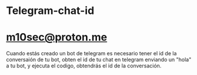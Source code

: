 # Telegram-chat-id
# m10sec@proton.me

Cuando estás creado un bot de telegram es necesario tener el id de la conversaión de tu bot, obten el id de tu chat en telegram enviando un "hola" a tu bot, y ejecuta el codigo, obtendrás el id de la conversación. 
